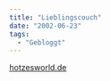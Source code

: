 ```yaml
---
title: "Lieblingscouch"
date: "2002-06-23"
tags:
  - "Gebloggt"
---
```


[hotzesworld.de](http://www.hotzesworld.de/)
